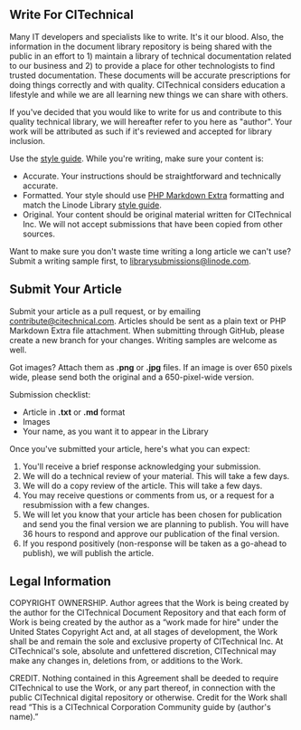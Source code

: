 Write For CITechnical
---------------------

Many IT developers and specialists like to write. It's it our blood. Also, the information in the document library repository is being shared with the public in an effort to 1) maintain a library of technical documentation related to our business and 2) to provide a place for other technologists to find trusted documentation. These documents will be accurate prescriptions for doing things correctly and with quality. CITechnical considers education a lifestyle and while we are all learning new things we can share with others.

If you've decided that you would like to write for us and contribute to this quality technical library, we will hereafter refer to you here as "author". Your work will be attributed as such if it's reviewed and accepted for library inclusion.

Use the [style guide](docs/style-guide.md). While you're writing, make sure your content is:

-   Accurate. Your instructions should be straightforward and technically accurate.
-   Formatted. Your style should use [PHP Markdown Extra](https://michelf.ca/projects/php-markdown/extra/) formatting and match the Linode Library [style guide](docs/style-guide.md).
-   Original. Your content should be original material written for CITechnical Inc. We will not accept submissions that have been copied from other sources.

Want to make sure you don't waste time writing a long article we can't use? Submit a writing sample first, to <librarysubmissions@linode.com>.

Submit Your Article
-------------------

Submit your article as a pull request, or by emailing <contribute@citechnical.com>. Articles should be sent as a plain text or PHP Markdown Extra file attachment. When submitting through GitHub, please create a new branch for your changes. Writing samples are welcome as well.

Got images? Attach them as **.png** or **.jpg** files. If an image is over 650 pixels wide, please send both the original and a 650-pixel-wide version.

Submission checklist:

-   Article in **.txt** or **.md** format
-   Images
-   Your name, as you want it to appear in the Library

Once you've submitted your article, here's what you can expect:

1.  You'll receive a brief response acknowledging your submission.
2.  We will do a technical review of your material. This will take a few days.
3.  We will do a copy review of the article. This will take a few days.
4.  You may receive questions or comments from us, or a request for a resubmission with a few changes.
5.  We will let you know that your article has been chosen for publication and send you the final version we are planning to publish. You will have 36 hours to respond and approve our publication of the final version.
6.  If you respond positively (non-response will be taken as a go-ahead to publish), we will publish the article.

Legal Information
-----------------

COPYRIGHT OWNERSHIP. Author agrees that the Work is being created by the author for the CITechnical Document Repository and that each form of Work is being created by the author as a “work made for hire" under the United States Copyright Act and, at all stages of development, the Work shall be and remain the sole and exclusive property of CITechnical Inc. At CITechnical's sole, absolute and unfettered discretion, CITechnical may make any changes in, deletions from, or additions to the Work.

CREDIT. Nothing contained in this Agreement shall be deeded to require CITechnical to use the Work, or any part thereof, in connection with the public CITechnical digital repository or otherwise. Credit for the Work shall read “This is a CITechnical Corporation Community guide by (author's name).”




